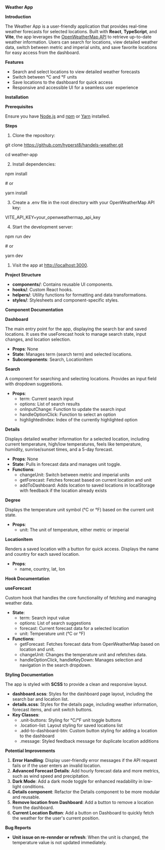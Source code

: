 **Weather App**

**Introduction**

The Weather App is a user-friendly application that provides real-time weather forecasts for selected locations. Built with **React**, **TypeScript**, and **Vite**, the app leverages the [OpenWeatherMap API](https://openweathermap.org/) to retrieve up-to-date weather information. Users can search for locations, view detailed weather data, switch between metric and imperial units, and save favorite locations for easy access from the dashboard.

**Features**

- Search and select locations to view detailed weather forecasts
- Switch between °C and °F units
- Save locations to the dashboard for quick access
- Responsive and accessible UI for a seamless user experience

**Installation**

**Prerequisites**

Ensure you have [Node.js](https://nodejs.org/) and [npm](https://www.npmjs.com/) or [Yarn](https://yarnpkg.com/) installed.

**Steps**

1. Clone the repository:

git clone <https://github.com/hyperst8/handels-weather.git>

cd weather-app

2. Install dependencies:

npm install

\# or

yarn install

3. Create a .env file in the root directory with your OpenWeatherMap API key:

VITE_API_KEY=your_openweathermap_api_key

4. Start the development server:

npm run dev

\# or

yarn dev

1. Visit the app at <http://localhost:3000>.

**Project Structure**

- **components/**: Contains reusable UI components.
- **hooks/**: Custom React hooks.
- **helpers/**: Utility functions for formatting and data transformations.
- **styles/**: Stylesheets and component-specific styles.

**Component Documentation**

**Dashboard**

The main entry point for the app, displaying the search bar and saved locations. It uses the useForecast hook to manage search state, input changes, and location selection.

- **Props**: None
- **State**: Manages term (search term) and selected locations.
- **Subcomponents**: Search, LocationItem

**Search**

A component for searching and selecting locations. Provides an input field with dropdown suggestions.

- **Props**:
  - term: Current search input
  - options: List of search results
  - onInputChange: Function to update the search input
  - handleOptionClick: Function to select an option
  - highlightedIndex: Index of the currently highlighted option

**Details**

Displays detailed weather information for a selected location, including current temperature, high/low temperatures, feels like temperature, humidity, sunrise/sunset times, and a 5-day forecast.

- **Props**: None
- **State**: Pulls in forecast data and manages unit toggle.
- **Functions**:
  - changeUnit: Switch between metric and imperial units
  - getForecast: Fetches forecast based on current location and unit
  - addToDashboard: Adds location to saved locations in localStorage with feedback if the location already exists

**Degree**

Displays the temperature unit symbol (°C or °F) based on the current unit state.

- **Props**:
  - unit: The unit of temperature, either metric or imperial

**LocationItem**

Renders a saved location with a button for quick access. Displays the name and country for each saved location.

- **Props**:
  - name, country, lat, lon

**Hook Documentation**

**useForecast**

Custom hook that handles the core functionality of fetching and managing weather data.

- **State**:
  - term: Search input value
  - options: List of search suggestions
  - forecast: Current forecast data for a selected location
  - unit: Temperature unit (°C or °F)
- **Functions**:
  - getForecast: Fetches forecast data from OpenWeatherMap based on location and unit.
  - changeUnit: Changes the temperature unit and refetches data.
  - handleOptionClick, handleKeyDown: Manages selection and navigation in the search dropdown.

**Styling Documentation**

The app is styled with **SCSS** to provide a clean and responsive layout.

- **dashboard.scss**: Styles for the dashboard page layout, including the search bar and location list.
- **details.scss**: Styles for the details page, including weather information, forecast items, and unit switch buttons.
- **Key Classes**:
  - .unit-buttons: Styling for °C/°F unit toggle buttons
  - .location-list: Layout styling for saved locations list
  - .add-to-dashboard-btn: Custom button styling for adding a location to the dashboard
  - .message: Styled feedback message for duplicate location additions

**Potential Improvements**

1. **Error Handling**: Display user-friendly error messages if the API request fails or if the user enters an invalid location.
2. **Advanced Forecast Details**: Add hourly forecast data and more metrics, such as wind speed and precipitation.
3. **Dark Mode**: Add a dark mode toggle for enhanced readability in low-light conditions.
4. **Details component**: Refactor the Details component to be more modular and reusable.
5. **Remove location from Dashboard**: Add a button to remove a location from the dashboard.
6. **Current Location Button**: Add a button on Dashboard to quickly fetch the weather for the user's current position.

**Bug Reports**

- **Unit issue on re-rennder or refresh**: When the unit is changed, the temperature value is not updated immediately.
